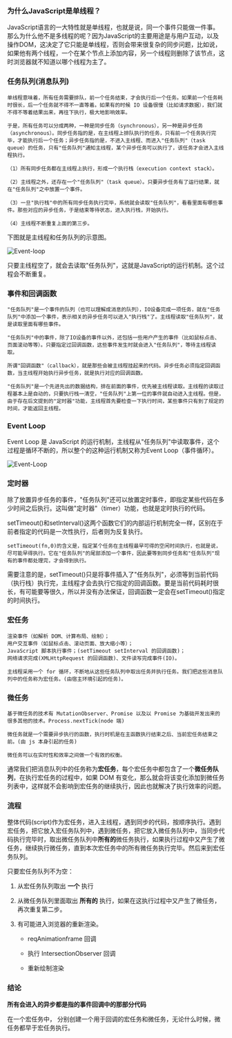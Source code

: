 ### 为什么JavaScript是单线程？

JavaScript语言的一大特性就是单线程，也就是说，同一个事件只能做一件事。那么为什么他不是多线程的呢？因为JavaScript的主要用途是与用户互动，以及操作DOM，这决定了它只能是单线程，否则会带来很复杂的同步问题，比如说，如果他有两个线程，一个在某个节点上添加内容，另一个线程则删除了该节点，这时浏览器就不知道以哪个线程为主了。

### 任务队列(消息队列)

```
单线程意味着，所有任务需要排队，前一个任务结束，才会执行后一个任务。如果前一个任务耗时很长，后一个任务就不得不一直等着。如果有的时候 IO 设备很慢（比如请求数据），我们就不得不等着结果出来，再往下执行，极大地影响效率。

于是，所有任务可以分成两种，一种是同步任务（synchronous），另一种是异步任务（asynchronous）。同步任务指的是，在主线程上排队执行的任务，只有前一个任务执行完毕，才能执行后一个任务；异步任务指的是，不进入主线程、而进入"任务队列"（task queue）的任务，只有"任务队列"通知主线程，某个异步任务可以执行了，该任务才会进入主线程执行。

（1）所有同步任务都在主线程上执行，形成一个执行栈（execution context stack）。

（2）主线程之外，还存在一个"任务队列"（task queue）。只要异步任务有了运行结果，就在"任务队列"之中放置一个事件。

（3）一旦"执行栈"中的所有同步任务执行完毕，系统就会读取"任务队列"，看看里面有哪些事件。那些对应的异步任务，于是结束等待状态，进入执行栈，开始执行。

（4）主线程不断重复上面的第三步。
```

下图就是主线程和任务队列的示意图。

![Event-loop](E:\Blog\docs\.vuepress\public\Event-loop.jpg)

只要主线程空了，就会去读取"任务队列"，这就是JavaScript的运行机制。这个过程会不断重复。

### 事件和回调函数

```
"任务队列"是一个事件的队列（也可以理解成消息的队列），IO设备完成一项任务，就在"任务队列"中添加一个事件，表示相关的异步任务可以进入"执行栈"了。主线程读取"任务队列"，就是读取里面有哪些事件。

"任务队列"中的事件，除了IO设备的事件以外，还包括一些用户产生的事件（比如鼠标点击、页面滚动等等）。只要指定过回调函数，这些事件发生时就会进入"任务队列"，等待主线程读取。

所谓"回调函数"（callback），就是那些会被主线程挂起来的代码。异步任务必须指定回调函数，当主线程开始执行异步任务，就是执行对应的回调函数。

"任务队列"是一个先进先出的数据结构，排在前面的事件，优先被主线程读取。主线程的读取过程基本上是自动的，只要执行栈一清空，"任务队列"上第一位的事件就自动进入主线程。但是，由于存在后文提到的"定时器"功能，主线程首先要检查一下执行时间，某些事件只有到了规定的时间，才能返回主线程。
```

### Event Loop

Event Loop 是 JavaScript 的运行机制，主线程从"任务队列"中读取事件，这个过程是循环不断的，所以整个的这种运行机制又称为Event Loop（事件循环）。

![Event-Loop](http://www.ruanyifeng.com/blogimg/asset/2014/bg2014100802.png)

### 定时器

除了放置异步任务的事件，"任务队列"还可以放置定时事件，即指定某些代码在多少时间之后执行。这叫做"定时器"（timer）功能，也就是定时执行的代码。

setTimeout()和setInterval()这两个函数它们的内部运行机制完全一样，区别在于前者指定的代码是一次性执行，后者则为反复执行。

```
setTimeout(fn,0)的含义是，指定某个任务在主线程最早可得的空闲时间执行，也就是说，尽可能早得执行。它在"任务队列"的尾部添加一个事件，因此要等到同步任务和"任务队列"现有的事件都处理完，才会得到执行。
```

需要注意的是，setTimeout()只是将事件插入了"任务队列"，必须等到当前代码（执行栈）执行完，主线程才会去执行它指定的回调函数。要是当前代码耗时很长，有可能要等很久，所以并没有办法保证，回调函数一定会在setTimeout()指定的时间执行。

### 宏任务

```
渲染事件（如解析 DOM、计算布局、绘制）；
用户交互事件（如鼠标点击、滚动页面、放大缩小等）；
JavaScript 脚本执行事件；(setTimeout setInterval 的回调函数)；
网络请求完成(XMLHttpRequest 的回调函数)、文件读写完成事件(IO)。

主线程采用一个 for 循环，不断地从这些任务队列中取出任务并执行任务。我们把这些消息队列中的任务称为宏任务。(由宿主环境引起的任务)。
```

### 微任务

```
基于微任务的技术有 MutationObserver、Promise 以及以 Promise 为基础开发出来的很多其他的技术。Process.nextTick(node 端)

微任务就是一个需要异步执行的函数，执行时机是在主函数执行结束之后、当前宏任务结束之前。(由 js 本身引起的任务)

微任务可以在实时性和效率之间做一个有效的权衡。
```

通常我们把消息队列中的任务称为**宏任务**，每个宏任务中都包含了一个**微任务队列**，在执行宏任务的过程中，如果 DOM 有变化，那么就会将该变化添加到微任务列表中，这样就不会影响到宏任务的继续执行，因此也就解决了执行效率的问题。

### 流程

整体代码(script)作为宏任务，进入主线程，遇到同步的代码，按顺序执行。遇到宏任务，把它放入宏任务队列中，遇到微任务，把它放入微任务队列中，当同步代码执行完毕时，取出微任务队列中**所有的**微任务执行，如果执行过程中又产生了微任务，继续执行微任务，直到本次宏任务中的所有微任务执行完毕。然后来到宏任务队列。

只要宏任务队列不为空：

1. 从宏任务队列取出 **一个** 执行

2. 从微任务队列里面取出 **所有的** 执行，如果在这执行过程中又产生了微任务，再次重复第二步。

3. 有可能进入浏览器的重新渲染。

   - reqAnimationframe 回调

   - 执行 IntersectionObserver 回调

   - 重新绘制渲染

### 结论

**所有会进入的异步都是指的事件回调中的那部分代码**

在一个宏任务中， 分别创建一个用于回调的宏任务和微任务，无论什么时候，微任务都早于宏任务执行。